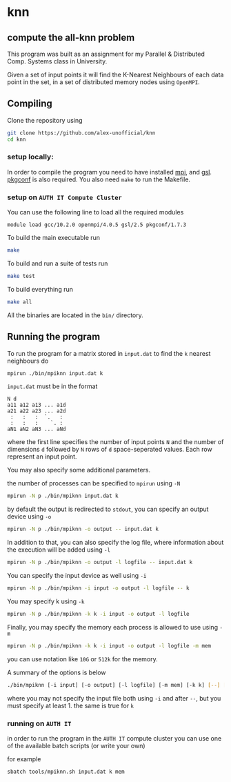 # knn
## compute the all-knn problem

This program was built as an assignment for my Parallel & Distributed Comp. Systems
class in University.

Given a set of input points it will find the K-Nearest Neighbours of each data point in the set,
in a set of distributed memory nodes using `OpenMPI`.

Compiling
---------
Clone the repository using
```bash
git clone https://github.com/alex-unofficial/knn
cd knn
```

### setup locally:
In order to compile the program you need to have
installed [mpi](https://www.open-mpi.org/), and [gsl](https://www.gnu.org/software/gsl/).
[pkgconf](http://pkgconf.org/) is also required.
You also need `make` to run the Makefile.

### setup on `AUTH IT Compute Cluster`
You can use the following line to load all the required modules
```
module load gcc/10.2.0 openmpi/4.0.5 gsl/2.5 pkgconf/1.7.3
```

To build the main executable run
```bash
make
```

To build and run a suite of tests run
```bash
make test
```

To build everything run
```bash
make all
```

All the binaries are located in the `bin/` directory.

Running the program
-------------------
To run the program for a matrix stored in `input.dat` to find the `k` nearest neighbours do
```bash
mpirun ./bin/mpiknn input.dat k
```

`input.dat` must be in the format
```dat
N d
a11 a12 a13 ... a1d
a21 a22 a23 ... a2d
 :   :   :  `.   :
 :   :   :    `. :
aN1 aN2 aN3 ... aNd
```
where the first line specifies the number of input points `N` and the number of dimensions `d`
followed by `N` rows of `d` space-seperated values. Each row represent an input point.

You may also specify some additional parameters.

the number of processes can be specified to `mpirun` using `-N`
```bash
mpirun -N p ./bin/mpiknn input.dat k
```

by default the output is redirected to `stdout`, you can specify an output device using `-o`
```bash
mpirun -N p ./bin/mpiknn -o output -- input.dat k
```

In addition to that, you can also specify the log file, where information about the execution
will be added using `-l`
```bash
mpirun -N p ./bin/mpiknn -o output -l logfile -- input.dat k
```

You can specify the input device as well using `-i`
```bash
mpirun -N p ./bin/mpiknn -i input -o output -l logfile -- k
```

You may specify k using `-k`
```bash
mpirun -N p ./bin/mpiknn -k k -i input -o output -l logfile
```

Finally, you may specify the memory each process is allowed to use using `-m`
```bash
mpirun -N p ./bin/mpiknn -k k -i input -o output -l logfile -m mem
```
you can use notation like `10G` or `512k` for the memory.


A summary of the options is below
```bash
./bin/mpiknn [-i input] [-o output] [-l logfile] [-m mem] [-k k] [--] [input.dat] [k]
```
where you may not specify the input file both using `-i` and after `--`, but you must specify at least 1.
the same is true for `k`


### running on `AUTH IT`
in order to run the program in the `AUTH IT` compute cluster you can use one of the available
batch scripts (or write your own)

for example
```
sbatch tools/mpiknn.sh input.dat k mem
```
